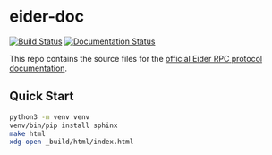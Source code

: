 # eider-doc

[![Build Status](https://travis-ci.org/eider-rpc/eider-doc.svg?branch=master)](https://travis-ci.org/eider-rpc/eider-doc)
[![Documentation Status](https://readthedocs.org/projects/eider/badge/?version=latest)](http://eider.readthedocs.io/en/latest/?badge=latest)

This repo contains the source files for the [official Eider RPC protocol
documentation](http://eider.readthedocs.io/).

## Quick Start

```sh
python3 -m venv venv
venv/bin/pip install sphinx
make html
xdg-open _build/html/index.html
```
